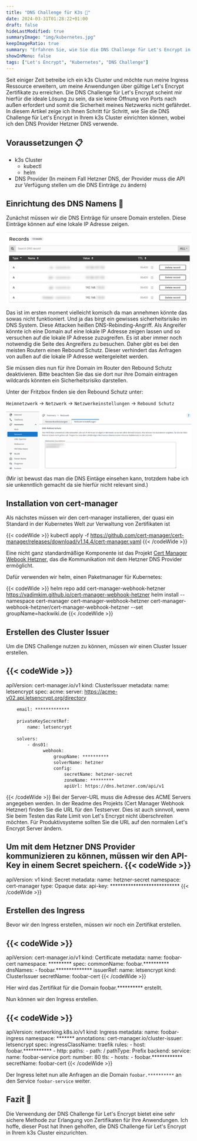 ```yaml
---
title: "DNS Challenge für K3s 📃"
date: 2024-03-31T01:28:22+01:00
draft: false
hideLastModified: true
summaryImage: "img/kubernetes.jpg"
keepImageRatio: true
summary: "Erfahren Sie, wie Sie die DNS Challenge für Let's Encrypt in Ihrem k3s Cluster einrichten können."
showInMenu: false
tags: ["Let's Encrypt", "Kubernetes", "DNS Challenge"]
---
```


Seit einiger Zeit betreibe ich ein k3s Cluster und möchte nun meine Ingress Ressource erweitern,
um meine Anwendungen über gültige Let's Encrypt Zertifikate zu erreichen.
Die DNS Challenge für Let's Encrypt scheint mir hierfür die ideale Lösung zu sein,
da sie keine Öffnung von Ports nach außen erfordert und somit die Sicherheit meines Netzwerks nicht gefährdet.
In diesem Artikel zeige ich Ihnen Schritt für Schritt, wie Sie die DNS Challenge für Let's Encrypt in Ihrem k3s Cluster einrichten können,
wobei ich den DNS Provider Hetzner DNS verwende.

## Voraussetzungen 📋
  - k3s Cluster
    - kubectl
    - helm
  - DNS Provider (In meinem Fall Hetzner DNS, der Provider muss die API zur Verfügung stellen um die DNS Einträge zu ändern)

## Einrichtung des DNS Namens 📡
Zunächst müssen wir die DNS Einträge für unsere Domain erstellen. Diese Einträge können auf eine lokale IP Adresse zeigen.

![DNS Einträge](img/hetzner.png)

Das ist im ersten moment vielleicht komisch da man annehmen könnte das sowas nicht funktioniert.
Und ja das birgt ein gewisses sicherheitsrisiko im DNS System. Diese Attacken heißen DNS-Rebinding-Angriff.
Als Angreifer könnte ich eine Domain auf eine lokale IP Adresse zeigen lassen und so versuchen auf die lokale IP Adresse zuzugreifen.
Es ist aber immer noch notwendig die Seite des Angreifers zu besuchen.
Daher gibt es bei den meisten Routern einen Rebound Schutz. Dieser verhindert das Anfragen von außen auf die lokale IP Adresse weitergeleitet werden. 

Sie müssen dies nun für ihre Domain im Router den Rebound Schutz deaktivieren. 
Bitte beachten Sie das sie dort nur ihre Domain eintragen wildcards könnten ein Sicherheitsrisiko darstellen.

Unter der Fritzbox finden sie den Rebound Schutz unter:

`Heimnetzwerk` -> `Netzwerk` -> `Netzwerkeinstellungen` -> `Rebound Schutz`

![Benutzeroberfläche der Fritzbox](img/fritz_box.png)

(Mir ist bewust das man die DNS Eintäge einsehen kann, trotzdem habe ich sie unkenntlich gemacht da sie hierfür nicht relevant sind.)

## Installation von cert-manager

Als nächstes müssen wir den cert-manager installieren, der quasi ein Standard in der Kubernetes Welt zur Verwaltung von Zertifikaten ist

{{< codeWide >}}
kubectl apply -f https://github.com/cert-manager/cert-manager/releases/download/v1.14.4/cert-manager.yaml
{{< /codeWide >}}

Eine nicht ganz standardmäßige Komponente ist das Projekt [Cert Manager Webook Hetzner](https://github.com/vadimkim/cert-manager-webhook-hetzner), das die Kommunikation mit dem Hetzner DNS Provider ermöglicht.

Dafür verwenden wir helm, einen Paketmanager für Kubernetes:

{{< codeWide >}}
helm repo add cert-manager-webhook-hetzner https://vadimkim.github.io/cert-manager-webhook-hetzner
helm install --namespace cert-manager cert-manager-webhook-hetzner cert-manager-webhook-hetzner/cert-manager-webhook-hetzner --set groupName=hackwiki.de
{{< /codeWide >}}

## Erstellen des Cluster Issuer
Um die DNS Challenge nutzen zu können, müssen wir einen Cluster Issuer erstellen.

{{< codeWide >}}
---
apiVersion: cert-manager.io/v1
kind: ClusterIssuer
metadata:
    name: letsencrypt
spec:
    acme:
        server: https://acme-v02.api.letsencrypt.org/directory

        email: *************

        privateKeySecretRef:
            name: letsencrypt

        solvers:
            - dns01:
                  webhook:
                      groupName: **********
                      solverName: hetzner
                      config:
                          secretName: hetzner-secret
                          zoneName: *********
                          apiUrl: https://dns.hetzner.com/api/v1
{{< /codeWide >}}
Bei der Server-URL muss die Adresse des ACME Servers angegeben werden.
In der Readme des Projekts (Cert Manager Webhook Hetzner) finden Sie die URL für den Testserver.
Dies ist auch sinnvoll, wenn Sie beim Testen das Rate Limit von Let's Encrypt nicht überschreiten möchten.
Für Produktivsysteme sollten Sie die URL auf den normalen Let's Encrypt Server ändern.

Um mit dem Hetzner DNS Provider kommunizieren zu können, müssen wir den API-Key in einem Secret speichern.
{{< codeWide >}}
---
apiVersion: v1
kind: Secret
metadata:
    name: hetzner-secret
    namespace: cert-manager
type: Opaque
data:
    api-key: ***************************
{{< /codeWide >}}


## Erstellen des Ingress

Bevor wir den Ingress erstellen, müssen wir noch ein Zertifikat erstellen.

{{< codeWide >}}
---
apiVersion: cert-manager.io/v1
kind: Certificate
metadata:
    name: foobar-cert
    namespace: *********
spec:
    commonName: foobar.**********
    dnsNames:
        - foobar.**************
    issuerRef:
        name: letsencrypt
        kind: ClusterIssuer
    secretName: foobar-cert
{{< /codeWide >}}

Hier wird das Zertifikat für die Domain foobar.********** erstellt.

Nun können wir den Ingress erstellen.

{{< codeWide >}}
---
apiVersion: networking.k8s.io/v1
kind: Ingress
metadata:
    name: foobar-ingress
    namespace: *******
    annotations:
        cert-manager.io/cluster-issuer: letsencrypt
spec:
    ingressClassName: traefik
    rules:
        - host: foobar.***********
        - http:
              paths:
                  - path: /
                    pathType: Prefix
                    backend:
                        service:
                            name: foobar-service
                            port:
                                number: 80
    tls:
        - hosts:
              - foobar.************
          secretName: foobar-cert
{{< /codeWide >}}

Der Ingress leitet nun alle Anfragen an die Domain `foobar.**********` an den Service `foobar-service` weiter.

## Fazit 🎉
Die Verwendung der DNS Challenge für Let's Encrypt bietet eine sehr sichere Methode zur Erlangung von Zertifikaten für Ihre Anwendungen.
Ich hoffe, dieser Post hat Ihnen geholfen, die DNS Challenge für Let's Encrypt in Ihrem k3s Cluster einzurichten.
